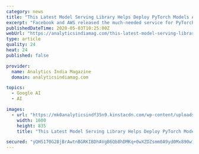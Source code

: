```yaml
---
category: news
title: "This Latest Model Serving Library Helps Deploy PyTorch Models At Scale"
excerpt: "Facebook and AWS released the much-needed service for PyTorch enthusiasts. TorchServe will be available as part of the PyTorch open-source project."
publishedDateTime: 2020-05-03T10:25:00Z
webUrl: "https://analyticsindiamag.com/this-latest-model-serving-library-helps-deploy-pytorch-models-at-scale/"
type: article
quality: 24
heat: 24
published: false

provider:
  name: Analytics India Magazine
  domain: analyticsindiamag.com

topics:
  - Google AI
  - AI

images:
  - url: "https://mk0analyticsindf35n9.kinstacdn.com/wp-content/uploads/2020/05/PyTorch.png"
    width: 1600
    height: 835
    title: "This Latest Model Serving Library Helps Deploy PyTorch Models At Scale"

secured: "yQHS170G28jBrAwtnBGRKIBDhAVgB6Qb8hDMKq+0wXZDZsmm0A9yd0Mx890w1A8DHeLZzZqN32aiB2AWbcI+7JOOr8jJvQuTPmxB7IGcOGOCfl7qkRVzht4aF7z7IvQT0oqdJ12jcI8aJoYnkdferZu4TmIoDOPj7XNraW/qdVYIIAJI73PyBo1twIngpwhA9AZlyCsi7Nk/3+gA+fHV/worFzCR/X56OwZBGjnyjOw/2pxxOlA6+I/ZjfXs72j8HVEuCd15LPMM23UOoN49PX4SnXa5+lzaTZuNEM+xqe305QoZptZE+hk0MKMB95vhSfKvD3PuSXqiIyiajyz0NJi5VmvEch5H8/u/ViK7DrQqxc1MB+znNASKwv6e1v709BHEPQFXiEPNps0WoFu31z+vSjLWo5pqaSA5DvYO4XkFX1ivg79Dls19HXYLrcbsCLTcNUGdWDMoKZQw93osGg8L3khqSZeHhbz0uGfhzX8=;gkgRCIOoPvPWbe9NntDkqw=="
---
```


